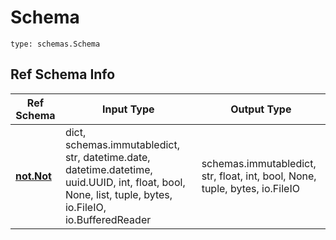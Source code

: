 # Schema
```
type: schemas.Schema
```

## Ref Schema Info
Ref Schema | Input Type | Output Type
---------- | ---------- | -----------
[**not.Not**](../../../../../../components/schema/not.md) | dict, schemas.immutabledict, str, datetime.date, datetime.datetime, uuid.UUID, int, float, bool, None, list, tuple, bytes, io.FileIO, io.BufferedReader | schemas.immutabledict, str, float, int, bool, None, tuple, bytes, io.FileIO
